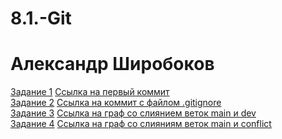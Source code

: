 # 8.1.-Git
# Александр Широбоков
<ins>Задание 1</ins> [Ссылка на первый коммит](https://github.com/AleksandrShirobokov/8.1.-Git/commit/322264b703e8ab84b52d9b586ee43e23b4e198e7)  
<ins>Задание 2</ins> [Ссылка на коммит с файлом .gitignore](https://github.com/AleksandrShirobokov/8.1.-Git/commit/0089c3d9892a5cdf70905f9e5f2fd64e68f200d8)  
<ins>Задание 3</ins> [Ссылка на граф со слиянием веток main и dev](https://github.com/AleksandrShirobokov/8.1.-Git/network)  
<ins>Задание 4</ins> [Ссылка на граф со слияниям веток main и conflict](https://github.com/AleksandrShirobokov/8.1.-Git/network)

